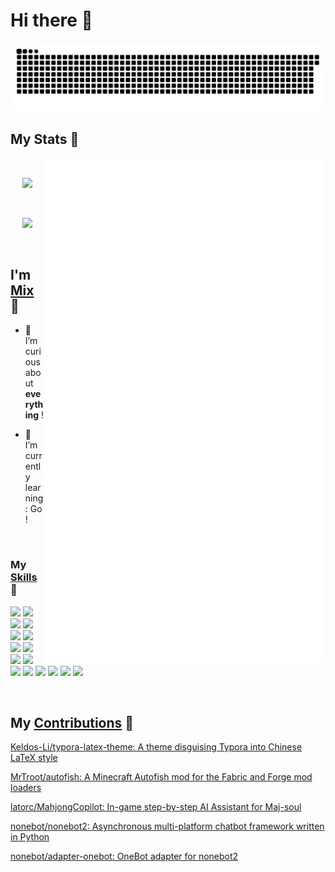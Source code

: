 # Hi there 👋

![GitHub Snake](assets/github-contribution-grid-snake.svg)
<br/>

## My Stats 🥰

<a>
  <img align="right" width="450px" src="./github-metrics.svg" />
</a>
<br/>
<p align="center">
  <img width="300px" src="https://count.getloli.com/get/@Zxis233?theme=rule34"></img>
</img>
</p>
<br/>
<p align="center">
  <img width="300px" src="https://mystats-rosy.vercel.app/api/top-langs/?username=Zxis233&layout=compact&theme=transparent"></img>
</p>
<br/>

<!-- linear-gradient(111deg,#44a08d,#093637)-->
<!-- linear-gradient(111deg,#8e9eab,#eef2f3)-->

<!-- [![Esing's GitHub stats](https://mystats-rosy.vercel.app/api?username=Zxis233&count_private=true&theme=transparent&layout=compact)](https://github.com/anuraghazra/github-readme-stats) -->

<!-- [//]:(&title_color=35ffba&text_color=feeeed) -->

## I'm <u>Mix</u> 🤩

- 🔭 I’m curious about **everything** !

- 🌱 I’m currently learning: Go !

<br/>

### **My <u>Skills</u>** 🌟

![](https://img.shields.io/badge/-Git-f05032?style=flat-square&logo=git&logoColor=fff)
![](https://img.shields.io/badge/-Linux-fcc624?style=flat-square&logo=Linux&logoColor=000)
![](https://img.shields.io/badge/-OpenWRT-00B5E2?style=flat-square&logo=openwrt&logoColor=fff)
![](https://img.shields.io/badge/-ESP32C3-E7352C?style=flat-square&logo=espressif&logoColor=fff)
![](https://img.shields.io/badge/-NGINX-009639?style=flat-square&logo=nginx&logoColor=fff)
![](https://img.shields.io/badge/-Python-3776ab?style=flat-square&logo=Python&logoColor=fff)
![](https://img.shields.io/badge/-Markdown-000000?style=flat-square&logo=markdown&logoColor=fff)
![](https://img.shields.io/badge/-Arduino-008184?style=flat-square&logo=Arduino&logoColor=fff)
![](https://img.shields.io/badge/-C-A8B9CC?style=flat-square&logo=cplusplus&logoColor=000)
![](https://img.shields.io/badge/-C++-00599C?style=flat-square&logo=cplusplus&logoColor=fff)
![](https://img.shields.io/badge/-Pug-A86454?style=flat-square&logo=pug&logoColor=fff)
![](https://img.shields.io/badge/-CSS-F43059?style=flat-square&logo=csswizardry&logoColor=fff)
![](https://img.shields.io/badge/-Photoshop-31a8ff?style=flat-square&logo=adobe-photoshop&logoColor=fff)
![](https://img.shields.io/badge/-PremierPro-9999FF?style=flat-square&logo=adobepremierepro&logoColor=fff)
![](https://img.shields.io/badge/-Hexo-0E83CD?style=flat-square&logo=hexo&logoColor=fff)
![](https://img.shields.io/badge/-Vercel-000000?style=flat-square&logo=vercel&logoColor=fff)

<br/>

## My <u>Contributions</u> 🚀

[Keldos-Li/typora-latex-theme: A theme disguising Typora into Chinese LaTeX style](https://github.com/Keldos-Li/typora-latex-theme)

[MrTroot/autofish: A Minecraft Autofish mod for the Fabric and Forge mod loaders](https://github.com/MrTroot/autofish)

[latorc/MahjongCopilot: In-game step-by-step AI Assistant for Maj-soul](https://github.com/latorc/MahjongCopilot)

[nonebot/nonebot2: Asynchronous multi-platform chatbot framework written in Python](https://github.com/nonebot/nonebot2)

[nonebot/adapter-onebot: OneBot adapter for nonebot2](https://github.com/nonebot/adapter-onebot)


